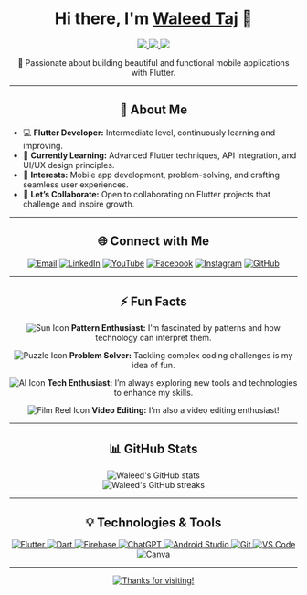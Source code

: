 <h1 align="center">Hi there, I'm <a href="https://www.ahlesunnatpak.com" target="_blank">Waleed Taj</a> 👋</h1>

<p align="center">
  <a href="https://flutter.dev/?gad_source=1&gclid=Cj0KCQjw28W2BhC7ARIsAPerrcLJKP-pWw2n1CR4pAPnk6jrgHS0_zh8-4FbsLVkYbExW2isAMyLPVMaAnc8EALw_wcB&gclsrc=aw.ds" target="_blank">
    <img src="https://img.shields.io/badge/Flutter-Intermediate-blue?style=for-the-badge&logo=flutter&logoColor=white" />
  </a>
  <a href="https://dart.dev/" target="_blank">
    <img src="https://img.shields.io/badge/Dart-Intermediate-blue?style=for-the-badge&logo=dart&logoColor=white" />
  </a>
   <a href="https://www.canva.com" target="_blank">
    <img src="https://img.shields.io/badge/Video%20Editing-Enthusiast-brightgreen?style=for-the-badge&logo=canva&logoColor=white" />
  </a>
</p>


<p align="center">
  🚀 Passionate about building beautiful and functional mobile applications with Flutter.
</p>

---

<h2 align="center">👀 About Me</h2>

- 💻 **Flutter Developer:** Intermediate level, continuously learning and improving.
- 🌱 **Currently Learning:** Advanced Flutter techniques, API integration, and UI/UX design principles.
- 🎯 **Interests:** Mobile app development, problem-solving, and crafting seamless user experiences.
- 💬 **Let’s Collaborate:** Open to collaborating on Flutter projects that challenge and inspire growth.

---

<h2 align="center">🌐 Connect with Me</h2>

<p align="center">
  <a href="mailto:waleedtaj420@gmail.com"><img src="https://img.shields.io/badge/Email-D14836?style=for-the-badge&logo=gmail&logoColor=white" alt="Email"></a> 
  <a href="https://www.linkedin.com/in/waleed-mehmood-8119202b4"><img src="https://img.shields.io/badge/LinkedIn-0A66C2?style=for-the-badge&logo=linkedin&logoColor=white" alt="LinkedIn"></a> 
  <a href="https://www.youtube.com/@flutterglobe"><img src="https://img.shields.io/badge/YouTube-FF0000?style=for-the-badge&logo=youtube&logoColor=white" alt="YouTube"></a> 
  <a href="https://www.facebook.com/effortlesstechhub?mibextid=ZbWKwL"><img src="https://img.shields.io/badge/Facebook-1877F2?style=for-the-badge&logo=facebook&logoColor=white" alt="Facebook"></a> 
  <a href="https://instagram.com/flutterglobe?igsh=cDhyeWs0MG1kbWJy"><img src="https://img.shields.io/badge/Instagram-E4405F?style=for-the-badge&logo=instagram&logoColor=white" alt="Instagram"></a> 
  <a href="https://github.com/WaleedTaj"><img src="https://img.shields.io/badge/GitHub-181717?style=for-the-badge&logo=github&logoColor=white" alt="GitHub"></a>
</p>

---

<h2 align="center">⚡ Fun Facts</h2>

<p align="center">
  <img src="https://img.icons8.com/color/48/000000/sun--v2.png" alt="Sun Icon" />
  <b>Pattern Enthusiast:</b> I’m fascinated by patterns and how technology can interpret them.
</p>

<p align="center">
  <img src="https://img.icons8.com/color/48/000000/puzzle.png" alt="Puzzle Icon" />
  <b>Problem Solver:</b> Tackling complex coding challenges is my idea of fun.
</p>

<p align="center">
  <img src="https://img.icons8.com/color/48/000000/artificial-intelligence.png" alt="AI Icon" />
  <b>Tech Enthusiast:</b> I’m always exploring new tools and technologies to enhance my skills.
</p>

<p align="center">
  <img src="https://img.icons8.com/color/48/000000/film-reel.png" alt="Film Reel Icon" />
  <b>Video Editing:</b> I'm also a video editing enthusiast!
</p>

---

<h2 align="center">📊 GitHub Stats</h2>

<p align="center">
  <img src="https://github-readme-stats.vercel.app/api?username=WaleedTaj&show_icons=true&theme=radical" alt="Waleed's GitHub stats" />
  <br/>
  <img src="https://github-readme-streak-stats.herokuapp.com/?user=WaleedTaj&theme=radical" alt="Waleed's GitHub streaks" />
</p>

---

<h2 align="center">💡 Technologies & Tools</h2>

<p align="center">
  <a href="https://flutter.dev" target="_blank">
    <img src="https://img.shields.io/badge/Flutter-02569B?style=for-the-badge&logo=flutter&logoColor=white" alt="Flutter" />
  </a>
  <a href="https://dart.dev" target="_blank">
    <img src="https://img.shields.io/badge/Dart-0175C2?style=for-the-badge&logo=dart&logoColor=white" alt="Dart" />
  </a>
  <a href="https://firebase.google.com" target="_blank">
    <img src="https://img.shields.io/badge/Firebase-FFCA28?style=for-the-badge&logo=firebase&logoColor=black" alt="Firebase" />
  </a>
  <a href="https://www.openai.com/chatgpt" target="_blank">
    <img src="https://img.shields.io/badge/ChatGPT-4F4F4F?style=for-the-badge&logo=openai&logoColor=white" alt="ChatGPT" />
  </a>
    <a href="https://developer.android.com/studio" target="_blank">
    <img src="https://img.shields.io/badge/Android%20Studio-3DDC84?style=for-the-badge&logo=android-studio&logoColor=white" alt="Android Studio" />
  </a>
  <a href="https://git-scm.com" target="_blank">
    <img src="https://img.shields.io/badge/Git-F05032?style=for-the-badge&logo=git&logoColor=white" alt="Git" />
  </a>
  <a href="https://code.visualstudio.com" target="_blank">
    <img src="https://img.shields.io/badge/Visual%20Studio%20Code-0078D4?style=for-the-badge&logo=visual-studio-code&logoColor=white" alt="VS Code" />
  </a>
  <a href="https://www.canva.com" target="_blank">
    <img src="https://img.shields.io/badge/Canva-00C4CC?style=for-the-badge&logo=canva&logoColor=white" alt="Canva" />
  </a>
</p>

---

<p align="center">
  <a href="https://www.ahlesunnatpak.com" target="_blank">
    <img src="https://img.shields.io/badge/Thanks%20for%20visiting%20\n%20Click%20Here!-1DA1F2?style=for-the-badge&logo=github" alt="Thanks for visiting!" />
  </a>
</p>

